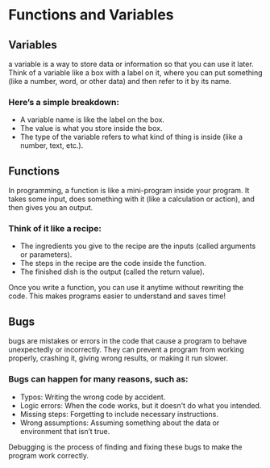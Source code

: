 # Functions and Variables

## Variables
a variable is a way to store data or information so that you can use it later. 
Think of a variable like a box with a label on it, where you can put something 
(like a number, word, or other data) and then refer to it by its name.

### Here’s a simple breakdown:
- A variable name is like the label on the box.
- The value is what you store inside the box.
- The type of the variable refers to what kind of thing is inside (like a number, text, etc.).

## Functions
In programming, a function is like a mini-program inside your program. 
It takes some input, does something with it (like a calculation or action), 
and then gives you an output.

### Think of it like a recipe:
- The ingredients you give to the recipe are the inputs (called arguments or parameters).
- The steps in the recipe are the code inside the function.
- The finished dish is the output (called the return value).

Once you write a function, 
you can use it anytime without rewriting the code. 
This makes programs easier to understand and saves time!

## Bugs
bugs are mistakes or errors in the code that cause a program to behave unexpectedly or incorrectly. 
They can prevent a program from working properly, crashing it, giving wrong results, or making it run slower.

### Bugs can happen for many reasons, such as:
- Typos: Writing the wrong code by accident.
- Logic errors: When the code works, but it doesn't do what you intended.
- Missing steps: Forgetting to include necessary instructions.
- Wrong assumptions: Assuming something about the data or environment that isn’t true.

Debugging is the process of finding and fixing these bugs to make the program work correctly.